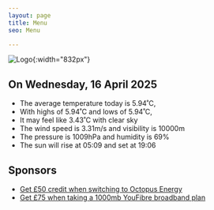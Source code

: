 ```yaml
---
layout: page
title: Menu
seo: Menu

---
```


![Logo](/images/logo.jpg){:width="832px"}

<!-- weather_marker starts -->
## On Wednesday, 16 April 2025

- The average temperature today is 5.94˚C,
- With highs of 5.94˚C and lows of 5.94˚C,
- It may feel like 3.43˚C with clear sky
- The wind speed is 3.31m/s and visibility is 10000m
- The pressure is 1009hPa and humidity is 69%
- The sun will rise at 05:09 and set at 19:06

<!-- weather_marker ends -->

## Sponsors

- [Get £50 credit when switching to Octopus Energy](https://bit.ly/3oD1nnS)
- [Get £75 when taking a 1000mb YouFibre broadband plan](https://aklam.io/91zWhU?)



